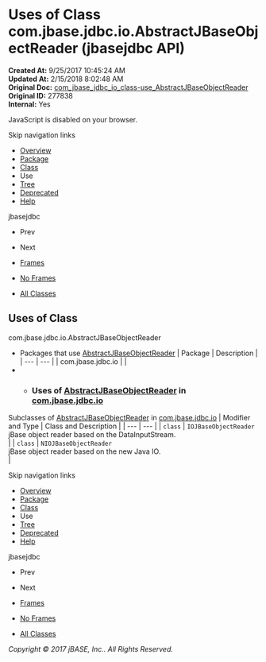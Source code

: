 # Uses of Class com.jbase.jdbc.io.AbstractJBaseObjectReader (jbasejdbc   API)

**Created At:** 9/25/2017 10:45:24 AM  
**Updated At:** 2/15/2018 8:02:48 AM  
**Original Doc:** [com_jbase_jdbc_io_class-use_AbstractJBaseObjectReader](https://docs.jbase.com/39235-class-use/com_jbase_jdbc_io_class-use_AbstractJBaseObjectReader)  
**Original ID:** 277838  
**Internal:** Yes  

<!--<br>    try {<br>        if (location.href.indexOf('is-external=true') == -1) {<br>            parent.document.title="Uses of Class com.jbase.jdbc.io.AbstractJBaseObjectReader (jbasejdbc   API)";<br>        }<br>    }<br>    catch(err) {<br>    }<br>//-->
JavaScript is disabled on your browser.

Skip navigation links

- [Overview](../../../../../overview-summary.html)
- [Package](./../../com.jbase.jdbc.io-%28jbasejdbc---api%29)
- [Class](./../../abstractjbaseobjectreader-%28jbasejdbc---api%29 "class in com.jbase.jdbc.io")
- Use
- [Tree](./../../com.jbase.jdbc.io-class-hierarchy-%28jbasejdbc---api%29)
- [Deprecated](../../../../../deprecated-list.html)
- [Help](../../../../../help-doc.html)


jbasejdbc <br>

- Prev
- Next


- [Frames](./.)
- [No Frames](./.)


- [All Classes](../../../../../allclasses-noframe.html)


<!--<br>  allClassesLink = document.getElementById("allclasses\_navbar\_top");<br>  if(window==top) {<br>    allClassesLink.style.display = "block";<br>  }<br>  else {<br>    allClassesLink.style.display = "none";<br>  }<br>  //-->

## Uses of Class
com.jbase.jdbc.io.AbstractJBaseObjectReader

- Packages that use [AbstractJBaseObjectReader](./../../abstractjbaseobjectreader-%28jbasejdbc---api%29 "class in com.jbase.jdbc.io") | Package | Description |
| --- | --- |
| com.jbase.jdbc.io |   |
- - ### Uses of [AbstractJBaseObjectReader](./../../abstractjbaseobjectreader-%28jbasejdbc---api%29 "class in com.jbase.jdbc.io") in [com.jbase.jdbc.io](./../../com.jbase.jdbc.io-%28jbasejdbc---api%29)


Subclasses of [AbstractJBaseObjectReader](./../../abstractjbaseobjectreader-%28jbasejdbc---api%29 "class in com.jbase.jdbc.io") in [com.jbase.jdbc.io](./../../com.jbase.jdbc.io-%28jbasejdbc---api%29) | Modifier and Type | Class and Description |
| --- | --- |
| `class` | `IOJBaseObjectReader`<br>jBase object reader based on the DataInputStream.<br> |
| `class` | `NIOJBaseObjectReader`<br>jBase object reader based on the new Java IO.<br> |

Skip navigation links

- [Overview](../../../../../overview-summary.html)
- [Package](./../../com.jbase.jdbc.io-%28jbasejdbc---api%29)
- [Class](./../../abstractjbaseobjectreader-%28jbasejdbc---api%29 "class in com.jbase.jdbc.io")
- Use
- [Tree](./../../com.jbase.jdbc.io-class-hierarchy-%28jbasejdbc---api%29)
- [Deprecated](../../../../../deprecated-list.html)
- [Help](../../../../../help-doc.html)


jbasejdbc <br>

- Prev
- Next


- [Frames](./.)
- [No Frames](./.)


- [All Classes](../../../../../allclasses-noframe.html)


<!--<br>  allClassesLink = document.getElementById("allclasses\_navbar\_bottom");<br>  if(window==top) {<br>    allClassesLink.style.display = "block";<br>  }<br>  else {<br>    allClassesLink.style.display = "none";<br>  }<br>  //-->

*Copyright © 2017 jBASE, Inc.. All Rights Reserved.*
